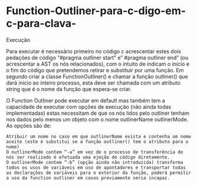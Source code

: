 # Function-Outliner-para-c-digo-em-c-para-clava-

Execução 

Para executar é necessário primeiro no código c acrescentar estes dois pedações de código “#pragma outliner start” e” #pragma outliner end” (ou acrescentar a AST os nós relacionados), com o intuito de indicam o início e o fim do código que pretendemos retirar e substituir por uma função. Em segundo criar a classe FunctionOutliner() e chamar a função outliner() que dará inicio ao inteiro processo, esta deve ser chamada com um atributo string que é o nome da função que espera-se criar.

O Function Outliner pode executar em default mas também tem a capacidade de executar com opções de execução (não ainda todas implementadas) estas necessitam de que os nós lidos pelo outliner tenham nos dados pelo menos um objeto com o nome outlinerName outlinerMode. As opções são de:


	Atribuir um nome no caso em que outlinerName exista e contenha um nome aceite (este é substitui se a função outliner() tem o atributo para o nome)
	O outlinerMode contem “-a” em vez de o processo de transferência de nós ser realizado é efetuada uma ejeção de código diretamente.
	O outlinerMode contem “-b” (opção ainda não introduzida) transforma todos os usos de variáveis em uso de apontadores e transportar todas as declarações de variáveis para o exterior da função, poderá permitir o uso da function outliner em casos previamente seria incapaz.


